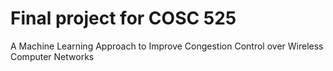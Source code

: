 # Final project for COSC 525
A Machine Learning Approach to Improve Congestion Control over Wireless Computer Networks
